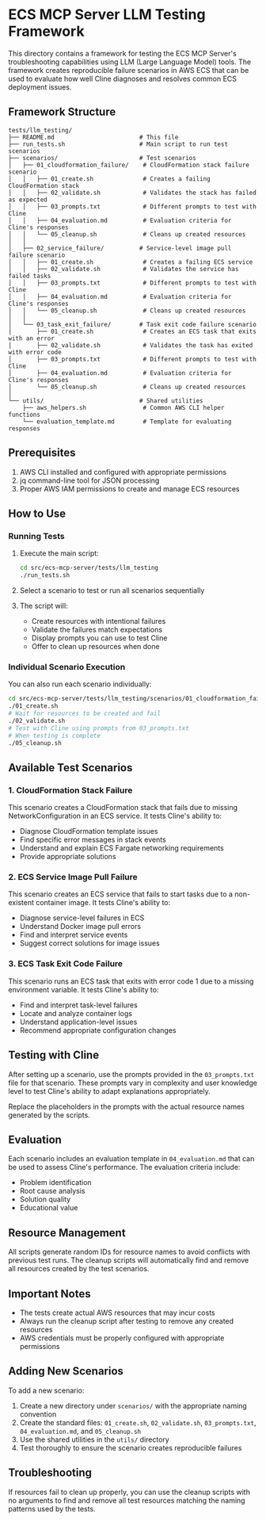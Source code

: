 # ECS MCP Server LLM Testing Framework

This directory contains a framework for testing the ECS MCP Server's troubleshooting capabilities using LLM (Large Language Model) tools. The framework creates reproducible failure scenarios in AWS ECS that can be used to evaluate how well Cline diagnoses and resolves common ECS deployment issues.

## Framework Structure

```
tests/llm_testing/
├── README.md                        # This file
├── run_tests.sh                     # Main script to run test scenarios
├── scenarios/                       # Test scenarios
│   ├── 01_cloudformation_failure/    # CloudFormation stack failure scenario
│   │   ├── 01_create.sh              # Creates a failing CloudFormation stack
│   │   ├── 02_validate.sh            # Validates the stack has failed as expected
│   │   ├── 03_prompts.txt            # Different prompts to test with Cline
│   │   ├── 04_evaluation.md          # Evaluation criteria for Cline's responses
│   │   └── 05_cleanup.sh             # Cleans up created resources
│   │
│   ├── 02_service_failure/          # Service-level image pull failure scenario
│   │   ├── 01_create.sh              # Creates a failing ECS service
│   │   ├── 02_validate.sh            # Validates the service has failed tasks
│   │   ├── 03_prompts.txt            # Different prompts to test with Cline
│   │   ├── 04_evaluation.md          # Evaluation criteria for Cline's responses
│   │   └── 05_cleanup.sh             # Cleans up created resources
│   │
│   └── 03_task_exit_failure/        # Task exit code failure scenario
│       ├── 01_create.sh              # Creates an ECS task that exits with an error
│       ├── 02_validate.sh            # Validates the task has exited with error code
│       ├── 03_prompts.txt            # Different prompts to test with Cline
│       ├── 04_evaluation.md          # Evaluation criteria for Cline's responses
│       └── 05_cleanup.sh             # Cleans up created resources
│
└── utils/                           # Shared utilities
    ├── aws_helpers.sh                # Common AWS CLI helper functions
    └── evaluation_template.md        # Template for evaluating responses
```

## Prerequisites

1. AWS CLI installed and configured with appropriate permissions
2. jq command-line tool for JSON processing
3. Proper AWS IAM permissions to create and manage ECS resources

## How to Use

### Running Tests

1. Execute the main script:
   ```bash
   cd src/ecs-mcp-server/tests/llm_testing
   ./run_tests.sh
   ```

2. Select a scenario to test or run all scenarios sequentially

3. The script will:
   - Create resources with intentional failures
   - Validate the failures match expectations
   - Display prompts you can use to test Cline
   - Offer to clean up resources when done

### Individual Scenario Execution

You can also run each scenario individually:

```bash
cd src/ecs-mcp-server/tests/llm_testing/scenarios/01_cloudformation_failure
./01_create.sh
# Wait for resources to be created and fail
./02_validate.sh
# Test with Cline using prompts from 03_prompts.txt
# When testing is complete
./05_cleanup.sh
```

## Available Test Scenarios

### 1. CloudFormation Stack Failure

This scenario creates a CloudFormation stack that fails due to missing NetworkConfiguration in an ECS service. It tests Cline's ability to:
- Diagnose CloudFormation template issues
- Find specific error messages in stack events
- Understand and explain ECS Fargate networking requirements
- Provide appropriate solutions

### 2. ECS Service Image Pull Failure

This scenario creates an ECS service that fails to start tasks due to a non-existent container image. It tests Cline's ability to:
- Diagnose service-level failures in ECS
- Understand Docker image pull errors
- Find and interpret service events
- Suggest correct solutions for image issues

### 3. ECS Task Exit Code Failure

This scenario runs an ECS task that exits with error code 1 due to a missing environment variable. It tests Cline's ability to:
- Find and interpret task-level failures
- Locate and analyze container logs
- Understand application-level issues
- Recommend appropriate configuration changes

## Testing with Cline

After setting up a scenario, use the prompts provided in the `03_prompts.txt` file for that scenario. These prompts vary in complexity and user knowledge level to test Cline's ability to adapt explanations appropriately.

Replace the placeholders in the prompts with the actual resource names generated by the scripts.

## Evaluation

Each scenario includes an evaluation template in `04_evaluation.md` that can be used to assess Cline's performance. The evaluation criteria include:
- Problem identification
- Root cause analysis
- Solution quality
- Educational value

## Resource Management

All scripts generate random IDs for resource names to avoid conflicts with previous test runs. The cleanup scripts will automatically find and remove all resources created by the test scenarios.

## Important Notes

- The tests create actual AWS resources that may incur costs
- Always run the cleanup script after testing to remove any created resources
- AWS credentials must be properly configured with appropriate permissions

## Adding New Scenarios

To add a new scenario:

1. Create a new directory under `scenarios/` with the appropriate naming convention
2. Create the standard files: `01_create.sh`, `02_validate.sh`, `03_prompts.txt`, `04_evaluation.md`, and `05_cleanup.sh`
3. Use the shared utilities in the `utils/` directory
4. Test thoroughly to ensure the scenario creates reproducible failures

## Troubleshooting

If resources fail to clean up properly, you can use the cleanup scripts with no arguments to find and remove all test resources matching the naming patterns used by the tests.
